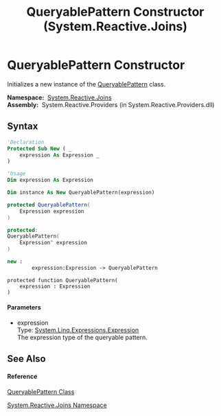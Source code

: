 ﻿---
title: QueryablePattern Constructor  (System.Reactive.Joins)
TOCTitle: QueryablePattern Constructor
ms:assetid: M:System.Reactive.Joins.QueryablePattern.#ctor(System.Linq.Expressions.Expression)
ms:mtpsurl: https://msdn.microsoft.com/en-us/library/system.reactive.joins.queryablepattern.queryablepattern(v=VS.103)
ms:contentKeyID: 36068574
ms.date: 06/28/2011
mtps_version: v=VS.103
f1_keywords:
- System.Reactive.Joins.QueryablePattern.#ctor
- System.Reactive.Joins.QueryablePattern.QueryablePattern
dev_langs:
- CSharp
- JScript
- VB
- FSharp
- c++
---

# QueryablePattern Constructor

Initializes a new instance of the [QueryablePattern](hh229618\(v=vs.103\).md) class.

**Namespace:**  [System.Reactive.Joins](hh211841\(v=vs.103\).md)  
**Assembly:**  System.Reactive.Providers (in System.Reactive.Providers.dll)

## Syntax

``` vb
'Declaration
Protected Sub New ( _
    expression As Expression _
)
```

``` vb
'Usage
Dim expression As Expression

Dim instance As New QueryablePattern(expression)
```

``` csharp
protected QueryablePattern(
    Expression expression
)
```

``` c++
protected:
QueryablePattern(
    Expression^ expression
)
```

``` fsharp
new : 
        expression:Expression -> QueryablePattern
```

``` jscript
protected function QueryablePattern(
    expression : Expression
)
```

#### Parameters

  - expression  
    Type: [System.Linq.Expressions.Expression](https://msdn.microsoft.com/en-us/library/Bb356138)  
    The expression type of the queryable pattern.  

## See Also

#### Reference

[QueryablePattern Class](hh229618\(v=vs.103\).md)

[System.Reactive.Joins Namespace](hh211841\(v=vs.103\).md)

